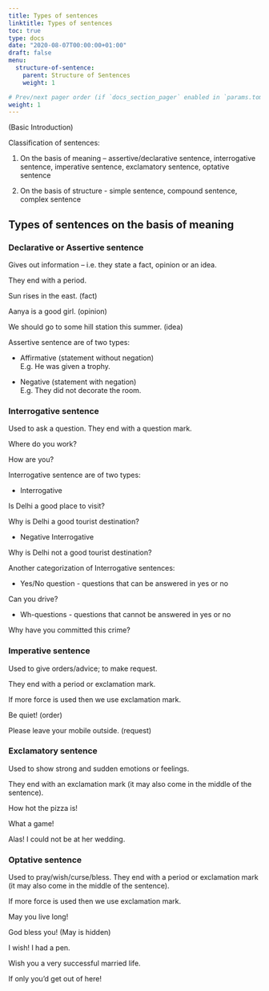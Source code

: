 ```yaml
---
title: Types of sentences
linktitle: Types of sentences
toc: true
type: docs
date: "2020-08-07T00:00:00+01:00"
draft: false
menu:
  structure-of-sentence:
    parent: Structure of Sentences
    weight: 1

# Prev/next pager order (if `docs_section_pager` enabled in `params.toml`)
weight: 1
---
```


(Basic Introduction)

Classification of sentences:

1. On the basis of meaning – assertive/declarative sentence, interrogative sentence, imperative sentence, exclamatory sentence, optative sentence

2. On the basis of structure - simple sentence, compound sentence, complex sentence

## Types of sentences on the basis of meaning

### Declarative or Assertive sentence 

Gives out information – i.e. they state a fact, opinion or an idea. 

They end with a period.

Sun rises in the east.  (fact)

Aanya is a good girl.  (opinion)

We should go to some hill station this summer.  (idea)

Assertive sentence are of two types:

* Affirmative (statement without negation) <br>
E.g. He was given a trophy. 

* Negative (statement with negation) <br>
E.g. They did not decorate the room. 

### Interrogative sentence 

Used to ask a question. They end with a question mark.

Where do you work? 

How are you?

Interrogative sentence are of two types:

* Interrogative

Is Delhi a good place to visit?

Why is Delhi a good tourist destination?

* Negative Interrogative

Why is Delhi not a good tourist destination?

Another categorization of Interrogative sentences:

* Yes/No question - questions that can be answered in yes or no

Can you drive?

* Wh-questions - questions that cannot be answered in yes or no 

Why have you committed this crime?    

### Imperative sentence 

Used to give orders/advice; to make request. 

They end with a period or exclamation mark. 

If more force is used then we use exclamation mark. 

Be quiet!  (order) 

Please leave your mobile outside.  (request) 

### Exclamatory sentence 

Used to show strong and sudden emotions or feelings. 

They end with an exclamation mark (it may also come in the middle of the sentence).

How hot the pizza is! 

What a game!  

Alas! I could not be at her wedding.

### Optative sentence 

Used to pray/wish/curse/bless. They end with a period or exclamation mark (it may also come in the middle of the sentence).

If more force is used then we use exclamation mark. 

May you live long!

God bless you!  (May is hidden)

I wish! I had a pen. 

Wish you a very successful married life.

If only you’d get out of here!


